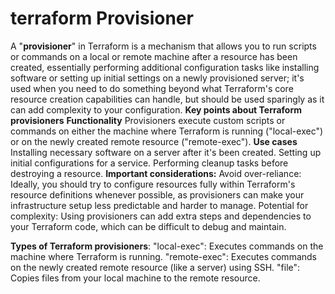 # terraform Provisioner

A "**provisioner**" in Terraform is a mechanism that allows you to run scripts or commands on a local or remote machine after a resource has been created, essentially performing additional configuration tasks like installing software or setting up initial settings on a newly provisioned server; it's used when you need to do something beyond what Terraform's core resource creation capabilities can handle, but should be used sparingly as it can add complexity to your configuration. 
**Key points about Terraform provisioners**
**Functionality**
Provisioners execute custom scripts or commands on either the machine where Terraform is running ("local-exec") or on the newly created remote resource ("remote-exec"). 
**Use cases**
Installing necessary software on a server after it's been created. 
Setting up initial configurations for a service. 
Performing cleanup tasks before destroying a resource. 
**Important considerations:**
Avoid over-reliance: Ideally, you should try to configure resources fully within Terraform's resource definitions whenever possible, as provisioners can make your infrastructure setup less predictable and harder to manage. 
Potential for complexity: Using provisioners can add extra steps and dependencies to your Terraform code, which can be difficult to debug and maintain. 

**Types of Terraform provisioners**:
"local-exec": Executes commands on the machine where Terraform is running. 
"remote-exec": Executes commands on the newly created remote resource (like a server) using SSH. 
"file": Copies files from your local machine to the remote resource.
